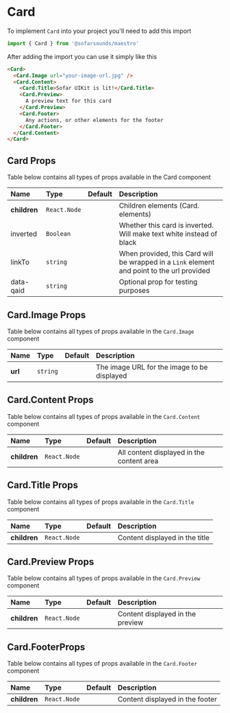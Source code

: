 # Card

To implement `Card` into your project you'll need to add this import
```js
import { Card } from '@sofarsounds/maestro'
```

After adding the import you can use it simply like this
```html
<Card>
  <Card.Image url="your-image-url.jpg" />
  <Card.Content>
    <Card.Title>Sofar UIKit is lit!</Card.Title>
    <Card.Preview>
      A preview text for this card
    </Card.Preview>
    <Card.Footer>
      Any actions, or other elements for the footer
    </Card.Footer>
  </Card.Content>
</Card>
```

## Card Props
Table below contains all types of props available in the Card component  

| Name          | Type         | Default         | Description                      |
| :------------ | :-----       | :-------------- | :------------------------------- |
| **children**  | `React.Node` |                 | Children elements (Card. elements)
| inverted      | `Boolean`    |                 | Whether this card is inverted. Will make text white instead of black
| linkTo        | `string`     |                 | When provided, this Card will be wrapped in a `Link` element and point to the url provided
| data-qaid     | `string`     |                 | Optional prop for testing purposes

## Card.Image Props
Table below contains all types of props available in the `Card.Image` component  

| Name          | Type     | Default         | Description                      |
| :------------ | :-----   | :-------------- | :------------------------------- |
| **url**       | `string` |                 | The image URL for the image to be displayed

## Card.Content Props
Table below contains all types of props available in the `Card.Content` component  

| Name          | Type         | Default         | Description                      |
| :------------ | :-----       | :-------------- | :------------------------------- |
| **children**  | `React.Node` |                 | All content displayed in the content area

## Card.Title Props
Table below contains all types of props available in the `Card.Title` component  

| Name          | Type         | Default         | Description                      |
| :------------ | :-----       | :-------------- | :------------------------------- |
| **children**  | `React.Node` |                 | Content displayed in the title

## Card.Preview Props
Table below contains all types of props available in the `Card.Preview` component  

| Name          | Type         | Default         | Description                      |
| :------------ | :-----       | :-------------- | :------------------------------- |
| **children**  | `React.Node` |                 | Content displayed in the preview

## Card.FooterProps
Table below contains all types of props available in the `Card.Footer` component  

| Name          | Type         | Default         | Description                      |
| :------------ | :-----       | :-------------- | :------------------------------- |
| **children**  | `React.Node` |                 | Content displayed in the footer
